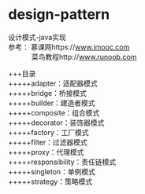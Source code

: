 # design-pattern
设计模式-java实现  
参考：  慕课网https://www.imooc.com  
&nbsp;&nbsp;&nbsp;&nbsp;&nbsp;&nbsp;&nbsp;&nbsp;&nbsp;&nbsp;
&nbsp;菜鸟教程http://www.runoob.com

+++目录  
+++++adapter：适配器模式  
+++++bridge：桥接模式  
+++++builder：建造者模式  
+++++composite：组合模式   
+++++decorator：装饰器模式   
+++++factory：工厂模式  
+++++filter：过滤器模式  
+++++proxy：代理模式  
+++++responsibility：责任链模式  
+++++singleton：单例模式  
+++++strategy：策略模式  
